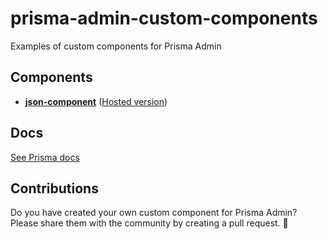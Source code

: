 # prisma-admin-custom-components
Examples of custom components for Prisma Admin

## Components

- [**json-component**](components/json-component) ([Hosted version](https://custom-components.now.sh/json-component))

## Docs

[See Prisma docs](https://www.prisma.io/docs/prisma-admin/custom-components-h4jp/)

## Contributions

Do you have created your own custom component for Prisma Admin? Please share them with the community by creating a pull request. 🙌
